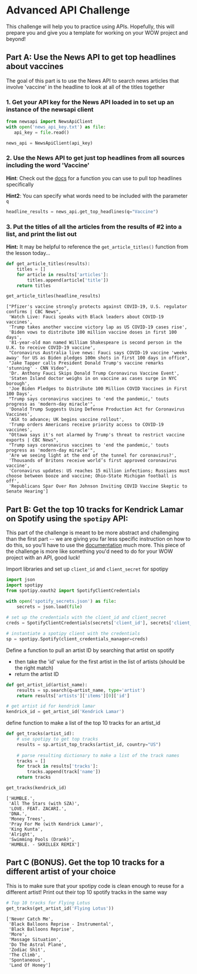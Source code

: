 # Advanced API Challenge

This challenge will help you to practice using APIs. Hopefully, this will prepare you and give you a template for working on your WOW project and beyond!

## Part A: Use the News API to get top headlines about vaccines

The goal of this part is to use the News API to search news articles that involve 'vaccine' in the headline to look at all of the titles together

### 1. Get your API key for the News API loaded in to set up an instance of the newsapi client


```python
from newsapi import NewsApiClient
with open('news_api_key.txt') as file:
   api_key = file.read()

news_api = NewsApiClient(api_key)
```

### 2. Use the News API to get just **top headlines** from all sources including the word 'Vaccine'

**Hint**: Check out the [docs](https://newsapi.org/docs/client-libraries/python) for a function you can use to pull top headlines specifically

**Hint2**: You can specify what words need to be included with the parameter `q`


```python
headline_results = news_api.get_top_headlines(q="Vaccine")

```

### 3. Put the titles of all the articles from the results of #2 into a list, and print the list out

**Hint:** It may be helpful to reference the `get_article_titles()` function from the lesson today...


```python
def get_article_titles(results):
    titles = []
    for article in results['articles']:
        titles.append(article['title'])
    return titles
```


```python
get_article_titles(headline_results)

```




    ["Pfizer's vaccine strongly protects against COVID-19, U.S. regulator confirms | CBC News",
     'Watch Live: Fauci speaks with Black leaders about COVID-19 vaccines',
     'Trump takes another vaccine victory lap as US COVID-19 cases rise',
     'Biden vows to distribute 100 million vaccine doses in first 100 days',
     '81-year-old man named William Shakespeare is second person in the U.K. to receive COVID-19 vaccine',
     "Coronavirus Australia live news: Fauci says COVID-19 vaccine 'weeks away' for US as Biden pledges 100m shots in first 100 days in office",
     "Jake Tapper calls President Donald Trump's vaccine remarks 'stunning' - CNN Video",
     'Dr. Anthony Fauci Skips Donald Trump Coronavirus Vaccine Event',
     'Staten Island doctor weighs in on vaccine as cases surge in NYC borough',
     'Joe Biden Pledges to Distribute 100 Million COVID Vaccines in First 100 Days',
     "Trump says coronavirus vaccines to 'end the pandemic,' touts progress as 'modern-day miracle'",
     'Donald Trump Suggests Using Defense Production Act for Coronavirus Vaccines',
     'ASX to advance; UK begins vaccine rollout',
     'Trump orders Americans receive priority access to COVID-19 vaccines',
     "Ottawa says it's not alarmed by Trump's threat to restrict vaccine exports | CBC News",
     "Trump says coronavirus vaccines to 'end the pandemic,' touts progress as 'modern-day miracle'",
     'Are we seeing light at the end of the tunnel for coronavirus?',
     'Thousands of Britons receive world’s first approved coronavirus vaccine',
     'Coronavirus updates: US reaches 15 million infections; Russians must choose between booze and vaccine; Ohio-State Michigan football is off',
     'Republicans Spar Over Ron Johnson Inviting COVID Vaccine Skeptic to Senate Hearing']



## Part B: Get the top 10 tracks for Kendrick Lamar on Spotify using the `spotipy` API:

This part of the challenge is meant to be more abstract and challenging than the first part -- we are giving you far less specific instruction on how to do this, so you'll have to use the [documentation](https://spotipy.readthedocs.io/en/2.13.0/) much more. This piece of the challenge is more like something you'd need to do for your WOW project with an API, good luck!


Import libraries and set up `client_id` and `client_secret` for spotipy


```python
import json
import spotipy
from spotipy.oauth2 import SpotifyClientCredentials

with open('spotify_secrets.json') as file:
    secrets = json.load(file)
    
# set up the credentials with the client_id and client_secret
creds = SpotifyClientCredentials(secrets['client_id'], secrets['client_secret'])

# instantiate a spotipy client with the credentials
sp = spotipy.Spotify(client_credentials_manager=creds)
```

Define a function to pull an artist ID by searching that artist on spotify
* then take the 'id' value for the first artist in the list of artists (should be the right match)
* return the artist ID


```python
def get_artist_id(artist_name):
    results = sp.search(q=artist_name, type='artist')
    return results['artists']['items'][0]['id']
```


```python
# get artist id for kendrick lamar
kendrick_id = get_artist_id('Kendrick Lamar')
```

define function to make a list of the top 10 tracks for an artist_id


```python
def get_tracks(artist_id):
    # use spotipy to get top tracks
    results = sp.artist_top_tracks(artist_id, country="US")
    
    # parse resulting dictionary to make a list of the track names
    tracks = []
    for track in results['tracks']:
        tracks.append(track['name'])
    return tracks

```


```python
get_tracks(kendrick_id)
```




    ['HUMBLE.',
     'All The Stars (with SZA)',
     'LOVE. FEAT. ZACARI.',
     'DNA.',
     'Money Trees',
     'Pray For Me (with Kendrick Lamar)',
     'King Kunta',
     'Alright',
     'Swimming Pools (Drank)',
     'HUMBLE. - SKRILLEX REMIX']



## Part C (BONUS). Get the top 10 tracks for a different artist of your choice

This is to make sure that your spotipy code is clean enough to reuse for a different artist! Print out their top 10 spotify tracks in the same way


```python
# Top 10 tracks for Flying Lotus
get_tracks(get_artist_id('Flying Lotus'))
```




    ['Never Catch Me',
     'Black Balloons Reprise - Instrumental',
     'Black Balloons Reprise',
     'More',
     'Massage Situation',
     'Do The Astral Plane',
     'Zodiac Shit',
     'The Climb',
     'Spontaneous',
     'Land Of Honey']


